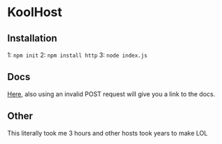 # KoolHost
## Installation
1: ``` npm init ``` 2: ``` npm install http ``` 3: ``` node index.js ```
## Docs
[Here](DOCUMENTATION.md), also using an invalid POST request will give you a link to the docs.
## Other
This literally took me 3 hours and other hosts took years to make LOL
